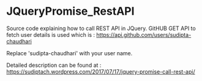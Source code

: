 # JQueryPromise_RestAPI

Source code explaining how to call REST API in JQuery. GitHUB GET API to fetch user details is used which is : https://api.github.com/users/sudipta-chaudhari

Replace 'sudipta-chaudhari' with your user name.

Detailed description can be found at : https://sudiptach.wordpress.com/2017/07/17/jquery-promise-call-rest-api/
